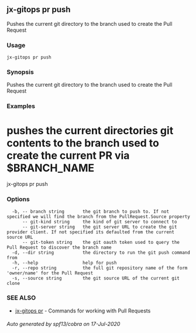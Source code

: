 ## jx-gitops pr push

Pushes the current git directory to the branch used to create the Pull Request

### Usage

```
jx-gitops pr push
```

### Synopsis

Pushes the current git directory to the branch used to create the Pull Request

### Examples

  # pushes the current directories git contents to the branch used to create the current PR via $BRANCH_NAME
  jx-gitops pr push

### Options

```
  -b, -- branch string       the git branch to push to. If not specified we will find the branch from the PullRequest.Source property
      -- git-kind string     the kind of git server to connect to
      -- git-server string   the git server URL to create the git provider client. If not specified its defaulted from the current source URL
      -- git-token string    the git oauth token used to query the Pull Request to discover the branch name
  -d, --dir string           the directory to run the git push command from
  -h, --help                 help for push
  -r, --repo string          the full git repository name of the form 'owner/name' for the Pull Request
  -s, --source string        the git source URL of the current git clone
```

### SEE ALSO

* [jx-gitops pr](jx-gitops_pr.md)	 - Commands for working with Pull Requests

###### Auto generated by spf13/cobra on 17-Jul-2020
